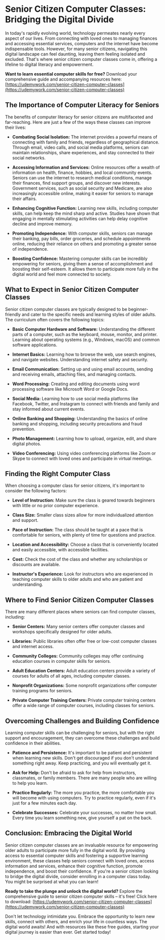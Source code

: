 # Senior Citizen Computer Classes: Bridging the Digital Divide

In today's rapidly evolving world, technology permeates nearly every aspect of our lives. From connecting with loved ones to managing finances and accessing essential services, computers and the internet have become indispensable tools. However, for many senior citizens, navigating this digital landscape can feel daunting, leaving them feeling isolated and excluded. That's where senior citizen computer classes come in, offering a lifeline to digital literacy and empowerment.

**Want to learn essential computer skills for free?** Download your comprehensive guide and accompanying resources here: [https://udemywork.com/senior-citizen-computer-classes](https://udemywork.com/senior-citizen-computer-classes)

## The Importance of Computer Literacy for Seniors

The benefits of computer literacy for senior citizens are multifaceted and far-reaching. Here are just a few of the ways these classes can improve their lives:

*   **Combating Social Isolation:** The internet provides a powerful means of connecting with family and friends, regardless of geographical distance. Through email, video calls, and social media platforms, seniors can maintain relationships, share experiences, and stay connected to their social networks.

*   **Accessing Information and Services:** Online resources offer a wealth of information on health, finance, hobbies, and local community events. Seniors can use the internet to research medical conditions, manage their finances, find support groups, and discover new interests. Government services, such as social security and Medicare, are also increasingly accessible online, making it easier for seniors to manage their affairs.

*   **Enhancing Cognitive Function:** Learning new skills, including computer skills, can help keep the mind sharp and active. Studies have shown that engaging in mentally stimulating activities can help delay cognitive decline and improve memory.

*   **Promoting Independence:** With computer skills, seniors can manage their banking, pay bills, order groceries, and schedule appointments online, reducing their reliance on others and promoting a greater sense of independence.

*   **Boosting Confidence:** Mastering computer skills can be incredibly empowering for seniors, giving them a sense of accomplishment and boosting their self-esteem. It allows them to participate more fully in the digital world and feel more connected to society.

## What to Expect in Senior Citizen Computer Classes

Senior citizen computer classes are typically designed to be beginner-friendly and cater to the specific needs and learning styles of older adults. The curriculum often covers the following topics:

*   **Basic Computer Hardware and Software:** Understanding the different parts of a computer, such as the keyboard, mouse, monitor, and printer. Learning about operating systems (e.g., Windows, macOS) and common software applications.

*   **Internet Basics:** Learning how to browse the web, use search engines, and navigate websites. Understanding internet safety and security.

*   **Email Communication:** Setting up and using email accounts, sending and receiving emails, attaching files, and managing contacts.

*   **Word Processing:** Creating and editing documents using word processing software like Microsoft Word or Google Docs.

*   **Social Media:** Learning how to use social media platforms like Facebook, Twitter, and Instagram to connect with friends and family and stay informed about current events.

*   **Online Banking and Shopping:** Understanding the basics of online banking and shopping, including security precautions and fraud prevention.

*   **Photo Management:** Learning how to upload, organize, edit, and share digital photos.

*   **Video Conferencing:** Using video conferencing platforms like Zoom or Skype to connect with loved ones and participate in virtual meetings.

## Finding the Right Computer Class

When choosing a computer class for senior citizens, it's important to consider the following factors:

*   **Level of Instruction:** Make sure the class is geared towards beginners with little or no prior computer experience.

*   **Class Size:** Smaller class sizes allow for more individualized attention and support.

*   **Pace of Instruction:** The class should be taught at a pace that is comfortable for seniors, with plenty of time for questions and practice.

*   **Location and Accessibility:** Choose a class that is conveniently located and easily accessible, with accessible facilities.

*   **Cost:** Check the cost of the class and whether any scholarships or discounts are available.

*   **Instructor's Experience:** Look for instructors who are experienced in teaching computer skills to older adults and who are patient and understanding.

## Where to Find Senior Citizen Computer Classes

There are many different places where seniors can find computer classes, including:

*   **Senior Centers:** Many senior centers offer computer classes and workshops specifically designed for older adults.

*   **Libraries:** Public libraries often offer free or low-cost computer classes and internet access.

*   **Community Colleges:** Community colleges may offer continuing education courses in computer skills for seniors.

*   **Adult Education Centers:** Adult education centers provide a variety of courses for adults of all ages, including computer classes.

*   **Nonprofit Organizations:** Some nonprofit organizations offer computer training programs for seniors.

*   **Private Computer Training Centers:** Private computer training centers offer a wide range of computer courses, including classes for seniors.

## Overcoming Challenges and Building Confidence

Learning computer skills can be challenging for seniors, but with the right support and encouragement, they can overcome these challenges and build confidence in their abilities.

*   **Patience and Persistence:** It's important to be patient and persistent when learning new skills. Don't get discouraged if you don't understand something right away. Keep practicing, and you will eventually get it.

*   **Ask for Help:** Don't be afraid to ask for help from instructors, classmates, or family members. There are many people who are willing to help you learn.

*   **Practice Regularly:** The more you practice, the more comfortable you will become with using computers. Try to practice regularly, even if it's just for a few minutes each day.

*   **Celebrate Successes:** Celebrate your successes, no matter how small. Every time you learn something new, give yourself a pat on the back.

## Conclusion: Embracing the Digital World

Senior citizen computer classes are an invaluable resource for empowering older adults to participate more fully in the digital world. By providing access to essential computer skills and fostering a supportive learning environment, these classes help seniors connect with loved ones, access information and services, enhance their cognitive function, promote independence, and boost their confidence. If you're a senior citizen looking to bridge the digital divide, consider enrolling in a computer class today. You might be surprised at what you can learn!

**Ready to take the plunge and unlock the digital world?** Explore the comprehensive guide to senior citizen computer skills – it's free! Click here to download: [https://udemywork.com/senior-citizen-computer-classes](https://udemywork.com/senior-citizen-computer-classes)

Don't let technology intimidate you. Embrace the opportunity to learn new skills, connect with others, and enrich your life in countless ways. The digital world awaits! And with resources like these free guides, starting your digital journey is easier than ever. Get started today!
